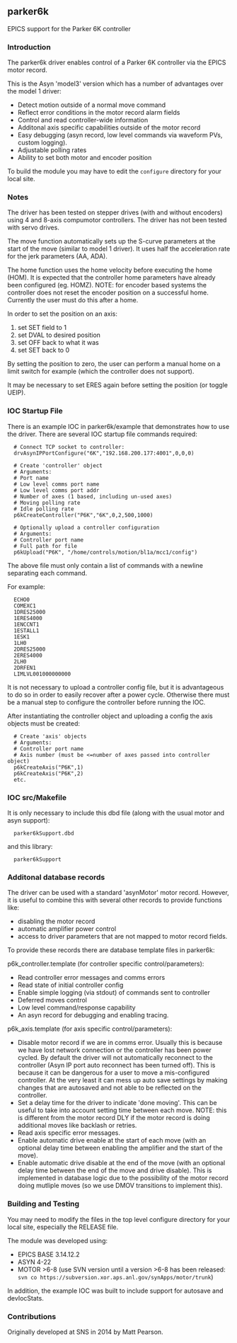 ## parker6k

EPICS support for the Parker 6K controller

### Introduction

The parker6k driver enables control of a Parker 6K controller
via the EPICS motor record. 

This is the Asyn 'model3' version which
has a number of advantages over the model 1 driver:

<ul>
<li>Detect motion outside of a normal move command</li>
<li>Reflect error conditions in the motor record alarm fields</li>
<li>Control and read controller-wide information</li>
<li>Additonal axis specific capabilities outside of the motor record</li>
<li>Easy debugging (asyn record, low level commands via waveform PVs, custom logging).</li>
<li>Adjustable polling rates</li>
<li>Ability to set both motor and encoder position</li>
</ul>

To build the module you may have to edit the ```configure``` directory for your local site.

### Notes

The driver has been tested on stepper drives (with and without encoders) using 4 and 8-axis compumotor controllers. 
The driver has not been tested with servo drives.

The move function automatically sets up the S-curve parameters at
the start of the move (similar to model 1 driver).
It uses half the acceleration rate for the jerk parameters (AA, ADA).

The home function uses the home velocity before executing the home (HOM).
It is expected that the controller home parameters have already been 
configured (eg. HOMZ). NOTE: for encoder based systems the controller
does not reset the encoder position on a successful home. Currently the 
user must do this after a home.

In order to set the position on an axis:

1. set SET field to 1
2. set DVAL to desired position 
3. set OFF back to what it was
4. set SET back to 0

By setting the position to zero, the user can perform a manual home
on a limit switch for example (which the controller does not support).

It may be necessary to set ERES again before setting the position (or toggle UEIP).


### IOC Startup File

There is an example IOC in parker6k/example that
demonstrates how to use the driver. There are 
several IOC startup file commands required:

```
  # Connect TCP socket to controller:
  drvAsynIPPortConfigure("6K","192.168.200.177:4001",0,0,0)

  # Create 'controller' object
  # Arguments:
  # Port name
  # Low level comms port name
  # Low level comms port addr
  # Number of axes (1 based, including un-used axes)
  # Moving polling rate
  # Idle polling rate
  p6kCreateController("P6K","6K",0,2,500,1000)

  # Optionally upload a controller configuration
  # Arguments:
  # Controller port name
  # Full path for file
  p6kUpload("P6K", "/home/controls/motion/bl1a/mcc1/config")
```

The above file must only contain a list of commands with 
a newline separating each command. 

For example:

```
  ECHO0
  COMEXC1
  1DRES25000
  1ERES4000
  1ENCCNT1
  1ESTALL1
  1ESK1
  1LH0
  2DRES25000
  2ERES4000
  2LH0
  2DRFEN1
  LIMLVL001000000000
```

It is not necessary to upload a controller config file,
but it is advantageous to do so in order to easily recover
after a power cycle. Otherwise there must be a manual
step to configure the controller before running the IOC.


After instantiating the controller object and uploading a config 
the axis objects must be created:

```
  # Create 'axis' objects
  # Arguments:
  # Controller port name
  # Axis number (must be <=number of axes passed into controller object)
  p6kCreateAxis("P6K",1)
  p6kCreateAxis("P6K",2)
  etc.
```

### IOC src/Makefile

It is only necessary to include this dbd file (along with the usual motor and asyn support):

```
  parker6kSupport.dbd
```

and this library:

```
  parker6kSupport
```

### Additonal database records

The driver can be used with a standard 'asynMotor' motor record.
However, it is useful to combine this with several other records
to provide functions like:

* disabling the motor record
* automatic amplifier power control
* access to driver parameters that are not mapped to motor 
record fields.

To provide these records there are database template 
files in parker6k:

p6k_controller.template (for controller specific control/parameters):

* Read controller error messages and comms errors
* Read state of initial controller config
* Enable simple logging (via stdout) of commands sent to controller
* Deferred moves control
* Low level command/response capability
* An asyn record for debugging and enabling tracing.

p6k_axis.template (for axis specific control/parameters):

* Disable motor record if we are in comms error. Usually this is
because we have lost network connection or the controller has been
power cycled. By default the driver will not automatically 
reconnect to the controller (Asyn IP port auto reconnect has been
turned off). This is because it can be dangerous for a user to move 
a mis-configured controller. At the very least it can mess up auto
save settings by making changes that are autosaved and not able 
to be reflected on the controller.
* Set a delay time for the driver to indicate 'done moving'. This 
can be useful to take into account setting time between each move.
NOTE: this is different from the motor record DLY if the motor
record is doing additional moves like backlash or retries.
* Read axis specific error messages.
* Enable automatic drive enable at the start of each move (with an optional
delay time between enabling the amplifier and the start of the move).
* Enable automatic drive disable at the end of the move (with an optional
delay time between the end of the move and drive disable). This is implemented
in database logic due to the possibility of the motor record doing
mutliple moves (so we use DMOV transitions to implement this).

### Building and Testing

You may need to modify the files in the top level configure directory
for your local site, especially the RELEASE file.

The module was developed using:

* EPICS BASE 3.14.12.2
* ASYN 4-22
* MOTOR >6-8 (use SVN version until a version >6-8 has been released:
`svn co https://subversion.xor.aps.anl.gov/synApps/motor/trunk`)

In addition, the example IOC was built to include support
for autosave and devIocStats.

### Contributions

Originally developed at SNS in 2014 by Matt Pearson.


